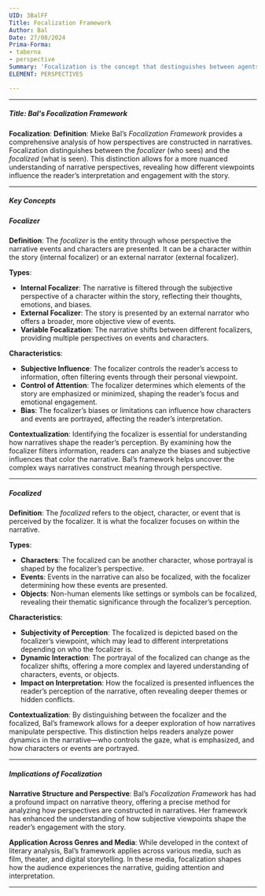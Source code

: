 ```yaml
---
UID: 3BalFF
Title: Focalization Framework
Author: Bal
Date: 27/08/2024
Prima-Forma:
- taberna
- perspective
Summary: 'Focalization is the concept that destinguishes between agents who manipulate narrative and agents who are manipulated and participate in the narrative: focalizer and focalized.'
ELEMENT: PERSPECTIVES

---
```

---

##### Title: **Bal's Focalization Framework**

**Focalization**:
   **Definition**: Mieke Bal’s *Focalization Framework* provides a comprehensive analysis of how perspectives are constructed in narratives. Focalization distinguishes between the *focalizer* (who sees) and the *focalized* (what is seen). This distinction allows for a more nuanced understanding of narrative perspectives, revealing how different viewpoints influence the reader’s interpretation and engagement with the story.

---

##### Key Concepts

##### Focalizer

**Definition**:
   The *focalizer* is the entity through whose perspective the narrative events and characters are presented. It can be a character within the story (internal focalizer) or an external narrator (external focalizer).

**Types**:
   - **Internal Focalizer**: The narrative is filtered through the subjective perspective of a character within the story, reflecting their thoughts, emotions, and biases.
   - **External Focalizer**: The story is presented by an external narrator who offers a broader, more objective view of events.
   - **Variable Focalization**: The narrative shifts between different focalizers, providing multiple perspectives on events and characters.

**Characteristics**:
   - **Subjective Influence**: The focalizer controls the reader’s access to information, often filtering events through their personal viewpoint.
   - **Control of Attention**: The focalizer determines which elements of the story are emphasized or minimized, shaping the reader’s focus and emotional engagement.
   - **Bias**: The focalizer’s biases or limitations can influence how characters and events are portrayed, affecting the reader’s interpretation.

**Contextualization**:
   Identifying the focalizer is essential for understanding how narratives shape the reader’s perception. By examining how the focalizer filters information, readers can analyze the biases and subjective influences that color the narrative. Bal’s framework helps uncover the complex ways narratives construct meaning through perspective.

---

##### Focalized

**Definition**:
   The *focalized* refers to the object, character, or event that is perceived by the focalizer. It is what the focalizer focuses on within the narrative.

**Types**:
   - **Characters**: The focalized can be another character, whose portrayal is shaped by the focalizer’s perspective.
   - **Events**: Events in the narrative can also be focalized, with the focalizer determining how these events are presented.
   - **Objects**: Non-human elements like settings or symbols can be focalized, revealing their thematic significance through the focalizer’s perception.

**Characteristics**:
   - **Subjectivity of Perception**: The focalized is depicted based on the focalizer’s viewpoint, which may lead to different interpretations depending on who the focalizer is.
   - **Dynamic Interaction**: The portrayal of the focalized can change as the focalizer shifts, offering a more complex and layered understanding of characters, events, or objects.
   - **Impact on Interpretation**: How the focalized is presented influences the reader’s perception of the narrative, often revealing deeper themes or hidden conflicts.

**Contextualization**:
   By distinguishing between the focalizer and the focalized, Bal’s framework allows for a deeper exploration of how narratives manipulate perspective. This distinction helps readers analyze power dynamics in the narrative—who controls the gaze, what is emphasized, and how characters or events are portrayed.

---

##### Implications of **Focalization**

**Narrative Structure and Perspective**:
   Bal’s *Focalization Framework* has had a profound impact on narrative theory, offering a precise method for analyzing how perspectives are constructed in narratives. Her framework has enhanced the understanding of how subjective viewpoints shape the reader’s engagement with the story.

**Application Across Genres and Media**:
   While developed in the context of literary analysis, Bal’s framework applies across various media, such as film, theater, and digital storytelling. In these media, focalization shapes how the audience experiences the narrative, guiding attention and interpretation.

---
